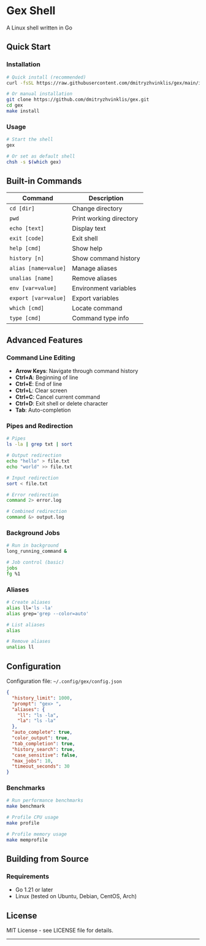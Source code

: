# Gex Shell

A Linux shell written in Go

## Quick Start

### Installation

```bash
# Quick install (recommended)
curl -fsSL https://raw.githubusercontent.com/dmitryzhvinklis/gex/main/install.sh | bash

# Or manual installation
git clone https://github.com/dmitryzhvinklis/gex.git
cd gex
make install
```

### Usage

```bash
# Start the shell
gex

# Or set as default shell
chsh -s $(which gex)
```

## Built-in Commands

| Command | Description |
|---------|-------------|
| `cd [dir]` | Change directory |
| `pwd` | Print working directory |
| `echo [text]` | Display text |
| `exit [code]` | Exit shell |
| `help [cmd]` | Show help |
| `history [n]` | Show command history |
| `alias [name=value]` | Manage aliases |
| `unalias [name]` | Remove aliases |
| `env [var=value]` | Environment variables |
| `export [var=value]` | Export variables |
| `which [cmd]` | Locate command |
| `type [cmd]` | Command type info |

## Advanced Features

### Command Line Editing

- **Arrow Keys**: Navigate through command history
- **Ctrl+A**: Beginning of line
- **Ctrl+E**: End of line  
- **Ctrl+L**: Clear screen
- **Ctrl+C**: Cancel current command
- **Ctrl+D**: Exit shell or delete character
- **Tab**: Auto-completion

### Pipes and Redirection

```bash
# Pipes
ls -la | grep txt | sort

# Output redirection
echo "hello" > file.txt
echo "world" >> file.txt

# Input redirection
sort < file.txt

# Error redirection
command 2> error.log

# Combined redirection
command &> output.log
```

### Background Jobs

```bash
# Run in background
long_running_command &

# Job control (basic)
jobs
fg %1
```

### Aliases

```bash
# Create aliases
alias ll='ls -la'
alias grep='grep --color=auto'

# List aliases
alias

# Remove aliases
unalias ll
```

## Configuration

Configuration file: `~/.config/gex/config.json`

```json
{
  "history_limit": 1000,
  "prompt": "gex> ",
  "aliases": {
    "ll": "ls -la",
    "la": "ls -la"
  },
  "auto_complete": true,
  "color_output": true,
  "tab_completion": true,
  "history_search": true,
  "case_sensitive": false,
  "max_jobs": 10,
  "timeout_seconds": 30
}
```

### Benchmarks

```bash
# Run performance benchmarks
make benchmark

# Profile CPU usage
make profile

# Profile memory usage  
make memprofile
```

## Building from Source

### Requirements

- Go 1.21 or later
- Linux (tested on Ubuntu, Debian, CentOS, Arch)

## License

MIT License - see LICENSE file for details.

---